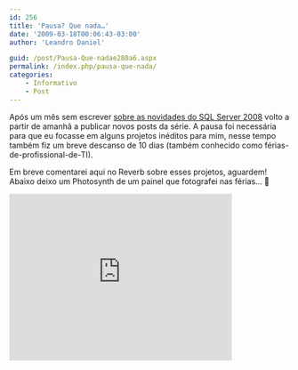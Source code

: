 ```yaml
---
id: 256
title: 'Pausa? Que nada…'
date: '2009-03-18T00:06:43-03:00'
author: 'Leandro Daniel'

guid: /post/Pausa-Que-nadae280a6.aspx
permalink: /index.php/pausa-que-nada/
categories:
    - Informativo
    - Post
---
```


Após um mês sem escrever [sobre as novidades do SQL Server 2008](http://www.leandrodaniel.com//?tag=/sql+server+2008) volto a partir de amanhã a publicar novos posts da série. A pausa foi necessária para que eu focasse em alguns projetos inéditos para mim, nesse tempo também fiz um breve descanso de 10 dias (também conhecido como férias-de-profissional-de-TI).

Em breve comentarei aqui no Reverb sobre esses projetos, aguardem! Abaixo deixo um Photosynth de um painel que fotografei nas férias… 🙂

 <iframe frameborder="0" height="300" loading="lazy" src="http://photosynth.net/embed.aspx?cid=11d08312-f13e-4947-8dea-9cf190055a5f" width="400"></iframe>
